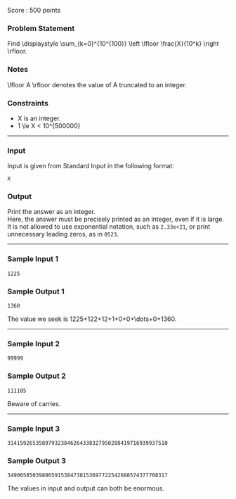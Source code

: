Score : 500 points

### Problem Statement

Find \displaystyle \sum\_{k=0}^{10^{100}} \left \lfloor \frac{X}{10^k} \right \rfloor.

### Notes

\lfloor A \rfloor denotes the value of A truncated to an integer.

### Constraints

* X is an integer.
* 1 \le X < 10^{500000}

---

### Input

Input is given from Standard Input in the following format:

```
X
```

### Output

Print the answer as an integer.  
Here, the answer must be precisely printed as an integer, even if it is large. It is not allowed to use exponential notation, such as `2.33e+21`, or print unnecessary leading zeros, as in `0523`.

---

### Sample Input 1

```
1225
```

### Sample Output 1

```
1360
```

The value we seek is 1225+122+12+1+0+0+\dots+0=1360.

---

### Sample Input 2

```
99999
```

### Sample Output 2

```
111105
```

Beware of carries.

---

### Sample Input 3

```
314159265358979323846264338327950288419716939937510
```

### Sample Output 3

```
349065850398865915384738153697722542688574377708317
```

The values in input and output can both be enormous.